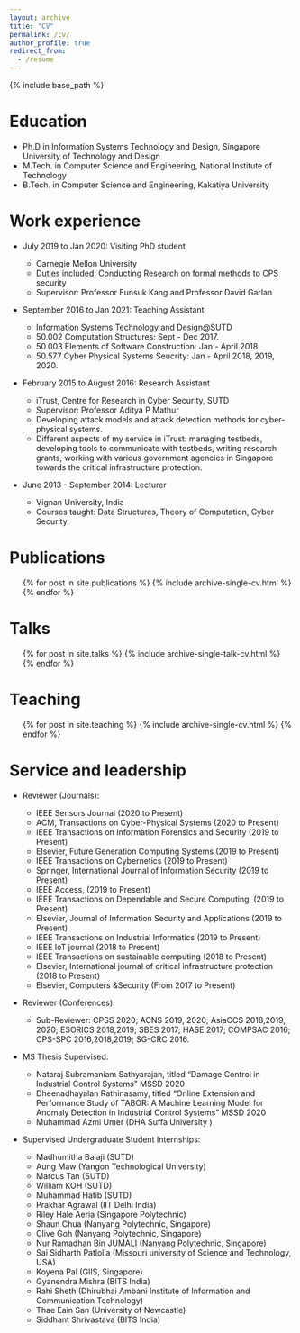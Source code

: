 ```yaml
---
layout: archive
title: "CV"
permalink: /cv/
author_profile: true
redirect_from:
  - /resume
---
```


{% include base_path %}

Education
======
* Ph.D in Information Systems Technology and Design, Singapore University of Technology and Design
* M.Tech. in Computer Science and Engineering, National Institute of Technology
* B.Tech. in Computer Science and Engineering, Kakatiya University


Work experience
======
* July 2019 to Jan 2020: Visiting PhD student 
  * Carnegie Mellon University
  * Duties included: Conducting Research on formal methods to CPS security
  * Supervisor: Professor Eunsuk Kang and Professor David Garlan

*  September 2016 to Jan 2021: Teaching Assistant 
    * Information Systems Technology and Design@SUTD
    * 50.002 Computation Structures: Sept - Dec 2017.
    * 50.003 Elements of Software Construction: Jan - April 2018.
    * 50.577 Cyber Physical Systems Seucrity: Jan - April 2018, 2019, 2020.

* February 2015 to August 2016: Research Assistant
    * iTrust, Centre for Research in Cyber Security, SUTD
    * Supervisor: Professor Aditya P Mathur
    * Developing attack models and attack detection methods for cyber-physical systems.
    * Different aspects of my service in iTrust: managing testbeds, developing tools to
communicate with testbeds, writing research grants, working with various government
agencies in Singapore towards the critical infrastructure protection.

* June 2013 - September 2014: Lecturer
    * Vignan University, India
    * Courses taught: Data Structures, Theory of Computation, Cyber Security. 

  
<!--   
Skills
======
* Skill 1
* Skill 2
  * Sub-skill 2.1
  * Sub-skill 2.2
  * Sub-skill 2.3
* Skill 3 -->

Publications
======
  <ul>{% for post in site.publications %}
    {% include archive-single-cv.html %}
  {% endfor %}</ul>
  
Talks
======
  <ul>{% for post in site.talks %}
    {% include archive-single-talk-cv.html %}
  {% endfor %}</ul>
  
Teaching
======
  <ul>{% for post in site.teaching %}
    {% include archive-single-cv.html %}
  {% endfor %}</ul>


  
Service and leadership
======
* Reviewer (Journals):
  *  IEEE Sensors Journal (2020 to Present)
  *  ACM, Transactions on Cyber-Physical Systems (2020 to Present)
  *  IEEE Transactions on Information Forensics and Security (2019 to Present)
  *  Elsevier, Future Generation Computing Systems (2019 to Present)
  *  IEEE Transactions on Cybernetics (2019 to Present)
  *  Springer, International Journal of Information Security (2019 to Present)
  *  IEEE Access, (2019 to Present)
  *  IEEE Transactions on Dependable and Secure Computing, (2019 to Present)
  *  Elsevier, Journal of Information Security and Applications (2019 to Present)
  *  IEEE Transactions on Industrial Informatics (2019 to Present)
  *  IEEE IoT journal (2018 to Present)
  *  IEEE Transactions on sustainable computing (2018 to Present)
  *  Elsevier, International journal of critical infrastructure protection (2018 to Present)
  *  Elsevier, Computers &Security (From 2017 to Present)

* Reviewer (Conferences):

  * Sub-Reviewer: CPSS 2020; ACNS 2019, 2020; AsiaCCS 2018,2019, 2020; ESORICS 2018,2019;
SBES 2017; HASE 2017; COMPSAC 2016; CPS-SPC 2016,2018,2019; SG-CRC 2016.

* MS Thesis Supervised:
  * Nataraj Subramaniam Sathyarajan, titled “Damage Control in Industrial Control Systems" MSSD 2020
  * Dheenadhayalan Rathinasamy, titled “Online Extension and Performance Study of TABOR: A Machine Learning Model for Anomaly Detection in Industrial Control Systems” MSSD 2020
  * Muhammad Azmi Umer (DHA Suffa University )
 

* Supervised Undergraduate Student Internships:
  * Madhumitha Balaji (SUTD)
  * Aung Maw (Yangon Technological University)
  * Marcus Tan (SUTD)
  * William KOH (SUTD)
  * Muhammad Hatib (SUTD)
  * Prakhar Agrawal (IIT Delhi India)
  * Riley Hale Aeria (Singapore Polytechnic)
  * Shaun Chua (Nanyang Polytechnic, Singapore)
  * Clive Goh (Nanyang Polytechnic, Singapore)
  * Nur Ramadhan Bin JUMALI (Nanyang Polytechnic, Singapore)
  * Sai Sidharth Patlolla (Missouri university of Science and Technology, USA)
  * Koyena Pal (GIIS, Singapore)
  * Gyanendra Mishra (BITS India) 
  * Rahi Sheth (Dhirubhai Ambani Institute of Information and Communication Technology)
  * Thae Eain San (University of Newcastle)
  * Siddhant Shrivastava (BITS India)

